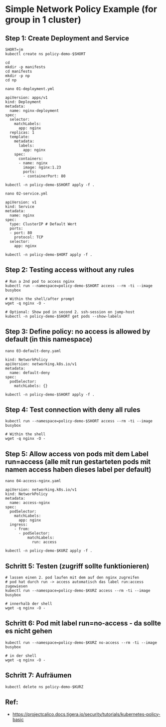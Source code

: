 # Simple Network Policy Example (for group in 1 cluster)

## Step 1: Create Deployment and Service 

```
SHORT=jm
kubectl create ns policy-demo-$SHORT 
```

```
cd 
mkdir -p manifests
cd manifests
mkdir -p np
cd np
```

```
nano 01-deployment.yml
```

```
apiVersion: apps/v1
kind: Deployment
metadata:
  name: nginx-deployment
spec:
  selector:
    matchLabels:
      app: nginx
  replicas: 1
  template:
    metadata:
      labels:
        app: nginx
    spec:
      containers:
      - name: nginx
        image: nginx:1.23
        ports:
        - containerPort: 80
```

```
kubectl -n policy-demo-$SHORT apply -f . 
```

```
nano 02-service.yml
```

```
apiVersion: v1
kind: Service
metadata:
  name: nginx
spec:
  type: ClusterIP # Default Wert 
  ports:
  - port: 80
    protocol: TCP
  selector:
    app: nginx
```

```
kubectl -n policy-demo-$HORT apply -f . 
```

## Step 2: Testing access without any rules  

```
# Run a 2nd pod to access nginx  
kubectl run --namespace=policy-demo-$SHORT access --rm -ti --image busybox
```

```
# Within the shell/after prompt
wget -q nginx -O -
```

```
# Optional: Show pod in second 2. ssh-session on jump-host
kubectl -n policy-demo-$SHORT get pods --show-labels
```

## Step 3: Define policy: no access is allowed by default (in this namespace) 

```
nano 03-default-deny.yaml 
```

```
kind: NetworkPolicy
apiVersion: networking.k8s.io/v1
metadata:
  name: default-deny
spec:
  podSelector:
    matchLabels: {}
```

```
kubectl -n policy-demo-$SHORT apply -f .
```

## Step 4: Test connection with deny all rules  

```
kubectl run --namespace=policy-demo-$SHORT access --rm -ti --image busybox
```

```
# Within the shell
wget -q nginx -O -
```

## Step 5: Allow access von pods mit dem Label run=access (alle mit run gestarteten pods mit namen access haben dieses label per default)

```
nano 04-access-nginx.yaml 
```

```
apiVersion: networking.k8s.io/v1
kind: NetworkPolicy
metadata:
  name: access-nginx
spec:
  podSelector:
    matchLabels:
      app: nginx
  ingress:
    - from:
      - podSelector:
          matchLabels:
            run: access
```

```
kubectl -n policy-demo-$KURZ apply -f . 
```

## Schritt 5: Testen (zugriff sollte funktionieren)

```
# lassen einen 2. pod laufen mit dem auf den nginx zugreifen 
# pod hat durch run -> access automatisch das label run:access zugewiesen 
kubectl run --namespace=policy-demo-$KURZ access --rm -ti --image busybox
```

```
# innerhalb der shell 
wget -q nginx -O -
```


## Schritt 6: Pod mit label run=no-access - da sollte es nicht gehen 

``` 
kubectl run --namespace=policy-demo-$KURZ no-access --rm -ti --image busybox
```

```
# in der shell  
wget -q nginx -O -
```

## Schritt 7: Aufräumen 

```
kubectl delete ns policy-demo-$KURZ 
```


## Ref:

  * https://projectcalico.docs.tigera.io/security/tutorials/kubernetes-policy-basic
